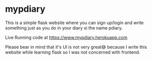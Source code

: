 # mypdiary
This is a simple flask website where you can sign up/login and write something just as you do in your diary si the name pdiary.

Live Running code at https://www.mypdiary.herokuapp.com

Please bear in mind that it's UI is not very great😅 because I write this website while learning flask so I was not concerned with frontend.
